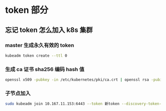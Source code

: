 # token 部分

## 忘记 token 怎么加入 k8s 集群

### master 生成永久有效的 token

```bash
kubeadm token create --ttl 0
```

### 生成 ca 证书 sha256 编码 hash 值

```bash
openssl x509 -pubkey -in /etc/kubernetes/pki/ca.crt | openssl rsa -pubin -outform der 2>/dev/null | openssl dgst -sha256 -hex | sed 's/^.\* //'
```

### 子节点加入

```bash
sudo kubeadm join 10.167.11.153:6443 --token 新token --discovery-token-ca-cert-hash sha256:hash值
```
